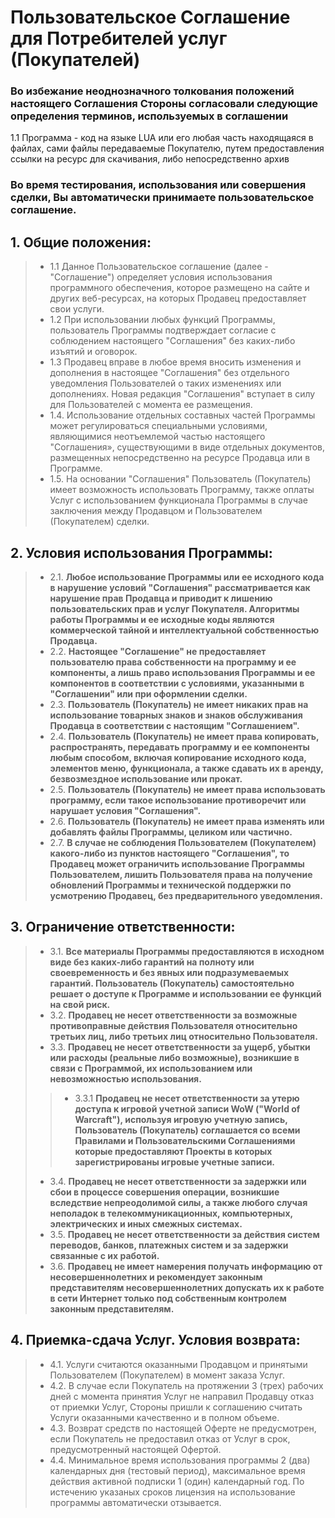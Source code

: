 # Пользовательское Соглашение для Потребителей услуг (Покупателей)
### Во избежание неоднозначного толкования положений настоящего Соглашения Стороны согласовали следующие определения терминов, используемых в соглашении
1.1 Программа - код на языке LUA или его любая часть находящаяся в файлах, сами файлы передаваемые Покупателю, путем предоставления ссылки на ресурс для скачивания, либо непосредственно архив
### Во время тестирования, использования или совершения сделки, Вы автоматически принимаете пользовательское соглашение.

## 1. Общие положения:
> - 1.1 Данное Пользовательское соглашение (далее - "Соглашение") определяет условия использования программного обеспечения, которое размещено на сайте и других веб-ресурсах, на которых Продавец предоставляет свои услуги.
> - 1.2 При использовании любых функций Программы, пользователь Программы подтверждает согласие с соблюдением настоящего "Соглашения" без каких-либо изъятий и оговорок.
> - 1.3 Продавец вправе в любое время вносить изменения и дополнения в настоящее "Соглашения" без отдельного уведомления Пользователей о таких изменениях или дополнениях. Новая редакция "Соглашения" вступает в силу для Пользователей с момента ее размещения.
> - 1.4. Использование отдельных составных частей Программы может регулироваться специальными условиями, являющимися неотъемлемой частью настоящего "Соглашения», существующими в виде отдельных документов, размещенных непосредственно на ресурсе Продавца или в Программе.
> - 1.5. На основании "Соглашения" Пользователь (Покупатель) имеет возможность использовать Программу, также оплаты Услуг с использованием функционала Программы в случае заключения между Продавцом и Пользователем (Покупателем) сделки.
## 2. Условия использования Программы:
> - 2.1. **Любое использование Программы или ее исходного кода в нарушение условий "Соглашения" рассматривается как нарушение прав Продавца и приводит к лишению пользовательских прав и услуг Покупателя. Алгоритмы работы Программы и ее исходные коды являются коммерческой тайной и интеллектуальной собственностью Продавца.**
> - 2.2. **Настоящее "Соглашение" не предоставляет пользователю права собственности на программу и ее компоненты, а лишь право использования Программы и ее компонентов в соответствии с условиями, указанными в "Соглашении" или при оформлении сделки.**
> - 2.3. **Пользователь (Покупатель) не имеет никаких прав на использование товарных знаков и знаков обслуживания Продавца в соответствии с настоящим "Соглашением".**
> - 2.4. **Пользователь (Покупатель) не имеет права копировать, распространять, передавать программу и ее компоненты любым способом, включая копирование исходного кода, элементов меню, функционала, а также сдавать их в аренду, безвозмездное использование или прокат.**
> - 2.5. **Пользователь (Покупатель) не имеет права использовать программу, если такое использование противоречит или нарушает условия "Соглашения".**
> - 2.6. **Пользователь (Покупатель) не имеет права изменять или добавлять файлы Программы, целиком или частично.**
> - 2.7. **В случае не соблюдения Пользователем (Покупателем) какого-либо из пунктов настоящего "Соглашения", то Продавец может ограничить использование Программы Пользователем, лишить Пользователя права на получение обновлений Программы и технической поддержки по усмотрению Продавец, без предварительного уведомления.**
## 3. Ограничение ответственности:
> - 3.1. **Все материалы Программы предоставляются в исходном виде без каких-либо гарантий на полноту или своевременность и без явных или подразумеваемых гарантий. Пользователь (Покупатель) самостоятельно решает о доступе к Программе и использовании ее функций на свой риск.**
> - 3.2. **Продавец не несет ответственности за возможные противоправные действия Пользователя относительно третьих лиц, либо третьих лиц относительно Пользователя.**
> - 3.3. **Продавец не несет ответственности за ущерб, убытки или расходы (реальные либо возможные), возникшие в связи с Программой, их использованием или невозможностью использования.**
>> - 3.3.1 **Продавец не несет ответственности за утерю доступа к игровой учетной записи WoW ("World of Warcraft"), используя игровую учетную запись, Пользователь (Покупатель) соглашается со всеми Правилами и Пользовательскими Соглашениями которые предоставляют Проекты в которых зарегистрированы игровые учетные записи.**
> - 3.4. **Продавец не несет ответственности за задержки или сбои в процессе совершения операции, возникшие вследствие непреодолимой силы, а также любого случая неполадок в телекоммуникационных, компьютерных, электрических и иных смежных системах.**
> - 3.5. **Продавец не несет ответственности за действия систем переводов, банков, платежных систем и за задержки связанные с их работой.**
> - 3.6. **Продавец не имеет намерения получать информацию от несовершеннолетних и рекомендует законным представителям несовершеннолетних допускать их к работе в сети Интернет только под собственным контролем законным представителям.**
## 4. Приемка-сдача Услуг. Условия возврата:
> - 4.1. Услуги считаются оказанными Продавцом и принятыми Пользователем (Покупателем) в момент заказа Услуг.
> - 4.2. В случае если Покупатель на протяжении 3 (трех) рабочих дней с момента принятия Услуг не направил Продавцу отказ от приемки Услуг, Стороны пришли к соглашению считать Услуги оказанными качественно и в полном объеме.
> - 4.3. Возврат средств по настоящей Оферте не предусмотрен, если Покупатель не предоставил отказ от Услуг в срок, предусмотренный настоящей Офертой.
> - 4.4. Минимальное время использования программы 2 (два) календарных дня (тестовый период), максимальное время действия активной подписки 1 (один) календарный год. По истечению указаных сроков лицензия на использование программы автоматически отзывается.